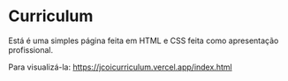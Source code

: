 # Curriculum



Está é uma simples página feita em HTML e CSS feita como apresentação profissional.

Para visualizá-la: https://jcoicurriculum.vercel.app/index.html
